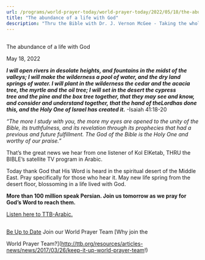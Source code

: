 ```yaml
---
url: /programs/world-prayer-today/world-prayer-today/2022/05/18/the-abundance-of-a-life-with-god
title: "The abundance of a life with God"
description: "Thru the Bible with Dr. J. Vernon McGee - Taking the whole Word to the whole world"
---
```







## 
 The abundance of a life with God


May 18, 2022




***I will open rivers in desolate heights, and fountains in the midst of the valleys; I will make the wilderness a pool of water, and the dry land springs of water. I will plant in the wilderness the cedar and the acacia tree, the myrtle and the oil tree; I will set in the desert the cypress tree and the pine and the box tree together, that they may see and know, and consider and understand together, that the hand of the******Lord******has done this, and the Holy One of Israel has created it.*** -Isaiah 41:18-20

*“The more I study with you, the more my eyes are opened to the unity of the Bible, its truthfulness, and its revelation through its prophecies that had a previous and future fulfillment. The God of the Bible is the Holy One and worthy of our praise.”*

That’s the great news we hear from one listener of Kol ElKetab, THRU the BIBLE’s satellite TV program in Arabic. 

Today thank God that His Word is heard in the spiritual desert of the Middle East. Pray specifically for those who hear it. May new life spring from the desert floor, blossoming in a life lived with God. 

**More than 100 million speak Persian. Join us tomorrow as we pray for God’s Word to reach them.**

[Listen here to TTB-Arabic.](https://ttb.twr.org/home/day,0431/language,ARB)







## 




[Be Up to Date](http://feeds.feedburner.com/WorldPrayerToday "World Prayer Today RSS Feed")
Join our World Prayer Team
[Why join the  

World Prayer Team?](http://ttb.org/resources/articles-news/news/2017/03/26/keep-it-up-world-prayer-team!)




